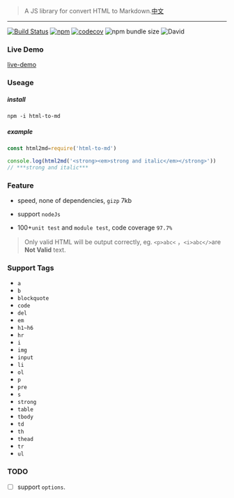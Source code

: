 > A JS library for convert HTML to Markdown.[中文](./README.md)

---

[![Build Status](https://travis-ci.org/stonehank/html-to-md.svg?branch=master)](https://travis-ci.org/stonehank/html-to-md)
[![npm](https://img.shields.io/npm/v/html-to-md.svg)](https://www.npmjs.com/package/html-to-md)
[![codecov](https://codecov.io/gh/stonehank/html-to-md/branch/master/graph/badge.svg)](https://codecov.io/gh/stonehank/html-to-md)
![npm bundle size](https://img.shields.io/bundlephobia/minzip/html-to-md.svg)
![David](https://img.shields.io/david/stonehank/html-to-md.svg)


### Live Demo

[live-demo](https://stonehank.github.io/html-to-md/)


### Useage

##### install

`npm -i html-to-md`

##### example

```js
const html2md=require('html-to-md')

console.log(html2md('<strong><em>strong and italic</em></strong>'))
// ***strong and italic***
```

### Feature

* speed, none of dependencies, `gizp` 7kb

* support `nodeJs`

* 100+`unit test` and `module test`,  code coverage `97.7%`

> Only valid HTML will be output correctly, eg. `<p>abc<` ，`<i>abc</>`are **Not Valid** text.

### Support Tags

* `a`
* `b`
* `blockquote`
* `code`
* `del`
* `em`
* `h1~h6`
* `hr`
* `i`
* `img`
* `input`
* `li`
* `ol`
* `p`
* `pre`
* `s`
* `strong`
* `table`
* `tbody`
* `td`
* `th`
* `thead`
* `tr`
* `ul`

### TODO

- [ ] support `options`.
